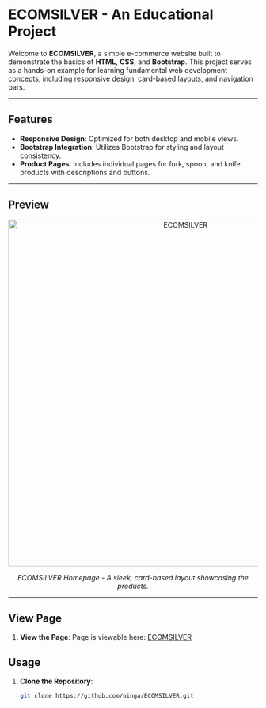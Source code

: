 # ECOMSILVER - An Educational Project

Welcome to **ECOMSILVER**, a simple e-commerce website built to demonstrate the basics of **HTML**, **CSS**, and **Bootstrap**. This project serves as a hands-on example for learning fundamental web development concepts, including responsive design, card-based layouts, and navigation bars.

---

## Features
- **Responsive Design**: Optimized for both desktop and mobile views.
- **Bootstrap Integration**: Utilizes Bootstrap for styling and layout consistency.
- **Product Pages**: Includes individual pages for fork, spoon, and knife products with descriptions and buttons.

---

## Preview

<p align="center">
  <img src="https://i.ibb.co/9T0gYPM/ECOMSILVER.jpg" alt="ECOMSILVER" width="700">
</p>

<p align="center"><em>ECOMSILVER Homepage - A sleek, card-based layout showcasing the products.</em></p>

---
## View Page
1. **View the Page**:
   Page is viewable here: [ECOMSILVER](https://oinga.github.io/ECOMSILVER/)


## Usage
1. **Clone the Repository**:
   ```bash
   git clone https://github.com/oinga/ECOMSILVER.git
